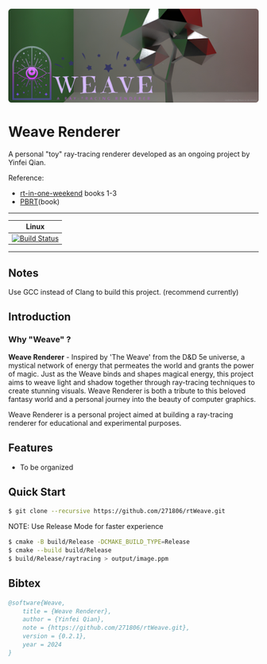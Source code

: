 ![rtWeave_v0.1.0](teaser/teaser01.png)

# Weave Renderer
A personal "toy" ray-tracing renderer developed as an ongoing project by Yinfei Qian.


Reference:
- [rt-in-one-weekend](https://raytracing.github.io/) books 1-3
- [PBRT](https://www.pbrt.org/)(book)

---
| Linux             | 
|       :---:       |
|[![Build Status][1]][2]|

[1]: https://github.com/271806/rtWeave/actions/workflows/c-cpp.yml/badge.svg
[2]: https://github.com/271806/rtWeave/actions/runs/11682655845

---

## Notes
Use GCC instead of Clang to build this project. (recommend currently)


## Introduction
### Why "Weave" ?
**Weave Renderer** - Inspired by 'The Weave' from the D&D 5e universe, a mystical network of energy that permeates the world and grants the power of magic. Just as the Weave binds and shapes magical energy, this project aims to weave light and shadow together through ray-tracing techniques to create stunning visuals. Weave Renderer is both a tribute to this beloved fantasy world and a personal journey into the beauty of computer graphics.


Weave Renderer is a personal project aimed at building a ray-tracing renderer for educational and experimental purposes.


## Features
- To be organized


## Quick Start

```bash
$ git clone --recursive https://github.com/271806/rtWeave.git
```


NOTE: Use Release Mode for faster experience
```bash
$ cmake -B build/Release -DCMAKE_BUILD_TYPE=Release
$ cmake --build build/Release
$ build/Release/raytracing > output/image.ppm
```


## Bibtex

```bibtex
@software{Weave,
    title = {Weave Renderer},
    author = {Yinfei Qian},
    note = {https://github.com/271806/rtWeave.git},
    version = {0.2.1},
    year = 2024
}
```
